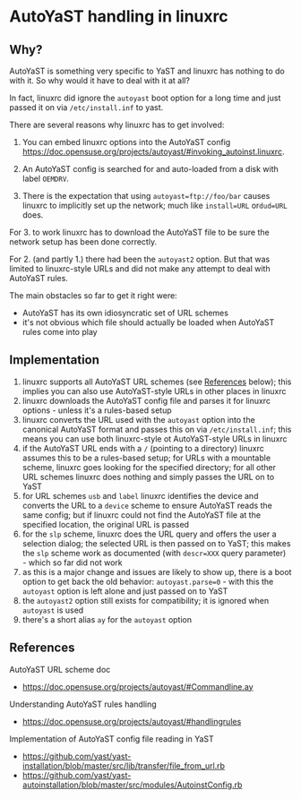 # AutoYaST handling in linuxrc

## Why?

AutoYaST is something very specific to YaST and linuxrc has nothing to do
with it. So why would it have to deal with it at all?

In fact, linuxrc did ignore the `autoyast` boot option for a long time and
just passed it on via `/etc/install.inf` to yast.

There are several reasons why linuxrc has to get involved:

1. You can embed linuxrc options into the AutoYaST config
  https://doc.opensuse.org/projects/autoyast/#invoking_autoinst.linuxrc.

2. An AutoYaST config is searched for and auto-loaded from a disk with label `OEMDRV`.

3. There is the expectation that using `autoyast=ftp://foo/bar` causes linuxrc
  to implicitly set up the network; much like `install=URL` or`dud=URL` does.

For 3. to work linuxrc has to download the AutoYaST file to be sure the
network setup has been done correctly.

For 2. (and partly 1.) there had been the `autoyast2` option. But that was
limited to linuxrc-style URLs and did not make any attempt to deal with
AutoYaST rules.

The main obstacles so far to get it right were:

- AutoYaST has its own idiosyncratic set of URL schemes
- it's not obvious which file should actually be loaded when AutoYaST rules come into play

## Implementation

1. linuxrc supports all AutoYaST URL schemes (see [References](#references) below); this
implies you can also use AutoYaST-style URLs in other places in linuxrc
2. linuxrc downloads the AutoYaST config file and parses it for linuxrc options - unless it's
a rules-based setup
3. linuxrc converts the URL used with the `autoyast` option into the canonical AutoYaST format and
passes this on via `/etc/install.inf`; this means you can use both linuxrc-style ot AutoYaST-style URLs
in linuxrc
4. if the AutoYaST URL ends with a `/` (pointing to a directory) linuxrc
assumes this to be a rules-based setup; for URLs with a mountable scheme,
linuxrc goes looking for the specified directory; for all other URL schemes
linuxrc does nothing and simply passes the URL on to YaST
5. for URL schemes `usb` and `label` linuxrc identifies the device and converts the URL to a `device` scheme
to ensure AutoYaST reads the same config; but if linuxrc could not find the AutoYaST file at
the specified location, the original URL is passed
6. for the `slp` scheme, linuxrc does the URL query and offers the user a
selection dialog; the selected URL is then passed on to YaST; this makes the
`slp` scheme work as documented (with `descr=XXX` query parameter) - which
so far did not work
7. as this is a major change and issues are likely to show up, there is a boot option to get back
the old behavior: `autoyast.parse=0` - with this the `autoyast` option is left alone and just passed
on to YaST
8. the `autoyast2` option still exists for compatibility; it is ignored when `autoyast` is used
9. there's a short alias `ay` for the `autoyast` option

## References

AutoYaST URL scheme doc

- https://doc.opensuse.org/projects/autoyast/#Commandline.ay

Understanding AutoYaST rules handling

- https://doc.opensuse.org/projects/autoyast/#handlingrules

Implementation of AutoYaST config file reading in YaST

- https://github.com/yast/yast-installation/blob/master/src/lib/transfer/file_from_url.rb
- https://github.com/yast/yast-autoinstallation/blob/master/src/modules/AutoinstConfig.rb
